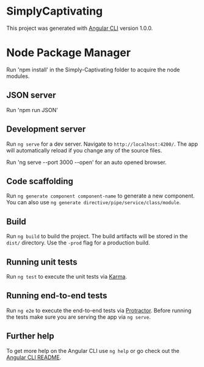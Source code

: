 # SimplyCaptivating

This project was generated with [Angular CLI](https://github.com/angular/angular-cli) version 1.0.0.

# Node Package Manager

Run 'npm install' in the Simply-Captivating folder to acquire the node modules.

## JSON server

Run 'npm run JSON'

## Development server

Run `ng serve` for a dev server. Navigate to `http://localhost:4200/`. The app will automatically reload if you change any of the source files.

Run 'ng serve --port 3000 --open' for an auto opened browser.

## Code scaffolding

Run `ng generate component component-name` to generate a new component. You can also use `ng generate directive/pipe/service/class/module`.

## Build

Run `ng build` to build the project. The build artifacts will be stored in the `dist/` directory. Use the `-prod` flag for a production build.

## Running unit tests

Run `ng test` to execute the unit tests via [Karma](https://karma-runner.github.io).

## Running end-to-end tests

Run `ng e2e` to execute the end-to-end tests via [Protractor](http://www.protractortest.org/).
Before running the tests make sure you are serving the app via `ng serve`.

## Further help

To get more help on the Angular CLI use `ng help` or go check out the [Angular CLI README](https://github.com/angular/angular-cli/blob/master/README.md).
